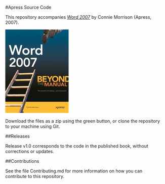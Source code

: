 #Apress Source Code

This repository accompanies [*Word 2007*](http://www.apress.com/9781590597996) by Connie Morrison (Apress, 2007).

![Cover image](9781590597996.jpg)

Download the files as a zip using the green button, or clone the repository to your machine using Git.

##Releases

Release v1.0 corresponds to the code in the published book, without corrections or updates.

##Contributions

See the file Contributing.md for more information on how you can contribute to this repository.
